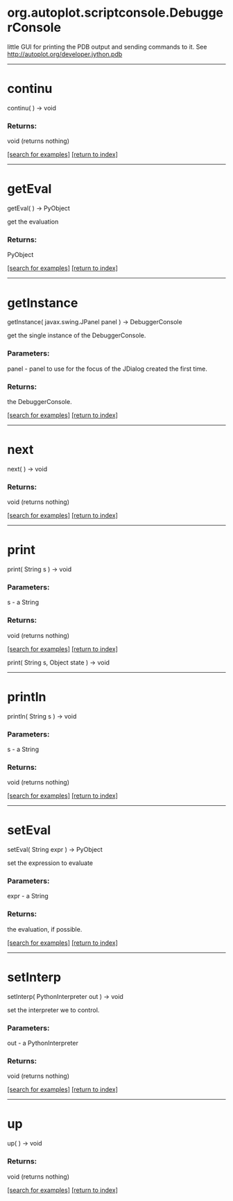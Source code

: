 # org.autoplot.scriptconsole.DebuggerConsole

little GUI for printing the PDB output and sending commands to it.
 See http://autoplot.org/developer.jython.pdb

***
<a name="continu"></a>
# continu
continu(  ) &rarr; void



### Returns:
void (returns nothing)


<a href="https://github.com/autoplot/dev/search?q=continu&unscoped_q=continu">[search for examples]</a>
<a href="https://github.com/autoplot/documentation/blob/master/javadoc/index-all.md">[return to index]</a>

***
<a name="getEval"></a>
# getEval
getEval(  ) &rarr; PyObject

get the evaluation

### Returns:
PyObject


<a href="https://github.com/autoplot/dev/search?q=getEval&unscoped_q=getEval">[search for examples]</a>
<a href="https://github.com/autoplot/documentation/blob/master/javadoc/index-all.md">[return to index]</a>

***
<a name="getInstance"></a>
# getInstance
getInstance( javax.swing.JPanel panel ) &rarr; DebuggerConsole

get the single instance of the DebuggerConsole.

### Parameters:
panel - panel to use for the focus of the JDialog created the first time.

### Returns:
the DebuggerConsole.

<a href="https://github.com/autoplot/dev/search?q=getInstance&unscoped_q=getInstance">[search for examples]</a>
<a href="https://github.com/autoplot/documentation/blob/master/javadoc/index-all.md">[return to index]</a>

***
<a name="next"></a>
# next
next(  ) &rarr; void



### Returns:
void (returns nothing)


<a href="https://github.com/autoplot/dev/search?q=next&unscoped_q=next">[search for examples]</a>
<a href="https://github.com/autoplot/documentation/blob/master/javadoc/index-all.md">[return to index]</a>

***
<a name="print"></a>
# print
print( String s ) &rarr; void



### Parameters:
s - a String

### Returns:
void (returns nothing)


<a href="https://github.com/autoplot/dev/search?q=print&unscoped_q=print">[search for examples]</a>
<a href="https://github.com/autoplot/documentation/blob/master/javadoc/index-all.md">[return to index]</a>

print( String s, Object state ) &rarr; void<br>
***
<a name="println"></a>
# println
println( String s ) &rarr; void



### Parameters:
s - a String

### Returns:
void (returns nothing)


<a href="https://github.com/autoplot/dev/search?q=println&unscoped_q=println">[search for examples]</a>
<a href="https://github.com/autoplot/documentation/blob/master/javadoc/index-all.md">[return to index]</a>

***
<a name="setEval"></a>
# setEval
setEval( String expr ) &rarr; PyObject

set the expression to evaluate

### Parameters:
expr - a String

### Returns:
the evaluation, if possible.

<a href="https://github.com/autoplot/dev/search?q=setEval&unscoped_q=setEval">[search for examples]</a>
<a href="https://github.com/autoplot/documentation/blob/master/javadoc/index-all.md">[return to index]</a>

***
<a name="setInterp"></a>
# setInterp
setInterp( PythonInterpreter out ) &rarr; void

set the interpreter we to control.

### Parameters:
out - a PythonInterpreter

### Returns:
void (returns nothing)


<a href="https://github.com/autoplot/dev/search?q=setInterp&unscoped_q=setInterp">[search for examples]</a>
<a href="https://github.com/autoplot/documentation/blob/master/javadoc/index-all.md">[return to index]</a>

***
<a name="up"></a>
# up
up(  ) &rarr; void



### Returns:
void (returns nothing)


<a href="https://github.com/autoplot/dev/search?q=up&unscoped_q=up">[search for examples]</a>
<a href="https://github.com/autoplot/documentation/blob/master/javadoc/index-all.md">[return to index]</a>

